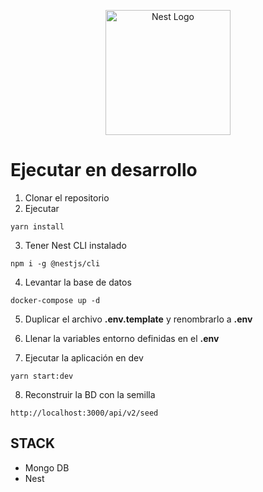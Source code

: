 <p align="center">
  <a href="http://nestjs.com/" target="blank"><img src="https://nestjs.com/img/logo-small.svg" width="200" alt="Nest Logo" /></a>
</p>

# Ejecutar en desarrollo

1. Clonar el repositorio
2. Ejecutar

```
yarn install
```

3. Tener Nest CLI instalado

```
npm i -g @nestjs/cli
```

4. Levantar la base de datos

```
docker-compose up -d
```

5. Duplicar el archivo **.env.template** y renombrarlo a **.env**

6. Llenar la variables entorno definidas en el **.env**

7. Ejecutar la aplicación en dev

```
yarn start:dev
```

8. Reconstruir la BD con la semilla

```
http://localhost:3000/api/v2/seed
```

## STACK

- Mongo DB
- Nest
